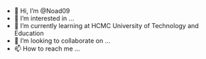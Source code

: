 - 👋 Hi, I’m @Noad09
- 👀 I’m interested in ...
- 🌱 I’m currently learning at HCMC University of Technology and Education
- 💞️ I’m looking to collaborate on ...
- 📫 How to reach me ...

<!---
Noad09/Noad09 is a ✨ special ✨ repository because its `README.md` (this file) appears on your GitHub profile.
You can click the Preview link to take a look at your changes.
--->
